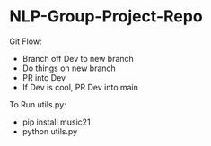 # NLP-Group-Project-Repo

Git Flow:
 - Branch off Dev to new branch
 - Do things on new branch
 - PR into Dev
 - If Dev is cool, PR Dev into main


To Run utils.py:
 - pip install music21
 - python utils.py